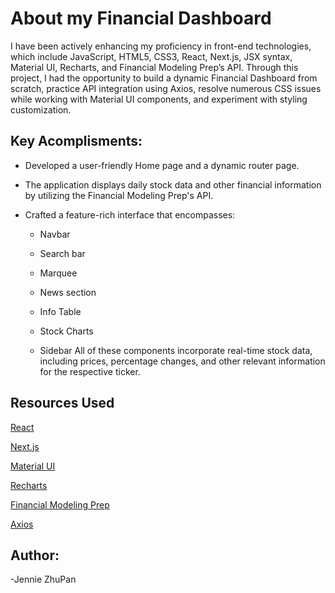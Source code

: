 # About my Financial Dashboard
I have been actively enhancing my proficiency in front-end technologies, which include JavaScript, HTML5, CSS3, React, Next.js, JSX syntax, Material UI, Recharts, and Financial Modeling Prep’s API. Through this project, I had the opportunity to build a dynamic Financial Dashboard from scratch, practice API integration using Axios, resolve numerous CSS issues while working with Material UI components, and experiment with styling customization.

## Key Acomplisments:
  - Developed a user-friendly Home page and a dynamic router page.
    
  - The application displays daily stock data and other financial information by utilizing the Financial Modeling Prep's API.
    
  - Crafted a feature-rich interface that encompasses:
    
     - Navbar

     - Search bar
   
     - Marquee
       
     - News section
       
     - Info Table
       
     - Stock Charts
       
     - Sidebar
All of these components incorporate real-time stock data, including prices, percentage changes, and other relevant information for the respective ticker.

## Resources Used
[React](https://react.dev/)

[Next.js](https://nextjs.org/docs)

[Material UI](https://mui.com/material-ui/)

[Recharts](https://recharts.org/en-US/guide)

[Financial Modeling Prep](https://site.financialmodelingprep.com/developer/docs/)

[Axios](https://www.npmjs.com/package/axios)

## Author:
-Jennie ZhuPan
